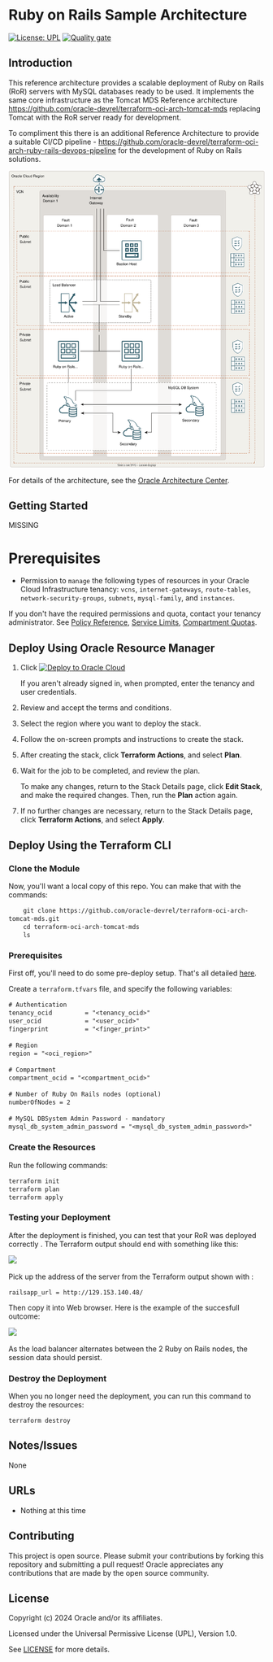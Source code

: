 # Ruby on Rails Sample Architecture

[![License: UPL](https://img.shields.io/badge/license-UPL-green)](https://img.shields.io/badge/license-UPL-green) [![Quality gate](https://sonarcloud.io/api/project_badges/quality_gate?project=oracle-devrel_oci-arch-rubyonrails-mds)](https://sonarcloud.io/dashboard?id=oracle-devrel_oci-arch-rubyonrails-mds)

## Introduction
This reference architecture provides a scalable deployment of Ruby on Rails (RoR) servers with MySQL databases ready to be used.  It implements the same core infrastructure as the Tomcat MDS Reference architecture https://github.com/oracle-devrel/terraform-oci-arch-tomcat-mds replacing Tomcat with the RoR server ready for development.

To compliment this there is an additional Reference Architecture to provide a suitable  CI/CD pipeline - https://github.com/oracle-devrel/terraform-oci-arch-ruby-rails-devops-pipeline for the development of Ruby on Rails solutions.

![](./images/architecture-deploy-ruby-on-rails-mds.svg)

For details of the architecture, see the [Oracle Architecture Center](https://docs.oracle.com/solutions/).



## Getting Started
MISSING

# Prerequisites

- Permission to `manage` the following types of resources in your Oracle Cloud Infrastructure tenancy: `vcns`, `internet-gateways`, `route-tables`, `network-security-groups`, `subnets`, `mysql-family`, and `instances`.

  

If you don't have the required permissions and quota, contact your tenancy administrator. See [Policy Reference](https://docs.cloud.oracle.com/en-us/iaas/Content/Identity/Reference/policyreference.htm), [Service Limits](https://docs.cloud.oracle.com/en-us/iaas/Content/General/Concepts/servicelimits.htm), [Compartment Quotas](https://docs.cloud.oracle.com/iaas/Content/General/Concepts/resourcequotas.htm).

## Deploy Using Oracle Resource Manager

1. Click [![Deploy to Oracle Cloud](https://oci-resourcemanager-plugin.plugins.oci.oraclecloud.com/latest/deploy-to-oracle-cloud.svg)](https://cloud.oracle.com/resourcemanager/stacks/create?region=home&zipUrl=https://github.com/oracle-devrel/terraform-oci-arch-rubyonrails-mds/releases/latest/download/terraform-oci-arch-tomcat-mds-stack-latest.zip)

    If you aren't already signed in, when prompted, enter the tenancy and user credentials.

2. Review and accept the terms and conditions.

3. Select the region where you want to deploy the stack.

4. Follow the on-screen prompts and instructions to create the stack.

5. After creating the stack, click **Terraform Actions**, and select **Plan**.

6. Wait for the job to be completed, and review the plan.

    To make any changes, return to the Stack Details page, click **Edit Stack**, and make the required changes. Then, run the **Plan** action again.

7. If no further changes are necessary, return to the Stack Details page, click **Terraform Actions**, and select **Apply**. 

## Deploy Using the Terraform CLI

### Clone the Module

Now, you'll want a local copy of this repo. You can make that with the commands:

```
    git clone https://github.com/oracle-devrel/terraform-oci-arch-tomcat-mds.git
    cd terraform-oci-arch-tomcat-mds
    ls
```

### Prerequisites
First off, you'll need to do some pre-deploy setup.  That's all detailed [here](https://github.com/cloud-partners/oci-prerequisites).

Create a `terraform.tfvars` file, and specify the following variables:

```
# Authentication
tenancy_ocid         = "<tenancy_ocid>"
user_ocid            = "<user_ocid>"
fingerprint          = "<finger_print>"

# Region
region = "<oci_region>"

# Compartment
compartment_ocid = "<compartment_ocid>"

# Number of Ruby On Rails nodes (optional)
numberOfNodes = 2

# MySQL DBSystem Admin Password - mandatory
mysql_db_system_admin_password = "<mysql_db_system_admin_password>"

````

### Create the Resources
Run the following commands:

    terraform init
    terraform plan
    terraform apply


### Testing your Deployment
After the deployment is finished, you can test that your RoR was deployed correctly . The Terraform output should end with something like this:

![](./images/output.png)

Pick up the address of the server from the Terraform output shown with :

````
railsapp_url = http://129.153.140.48/
`````

Then copy it into Web browser. Here is the example of the succesfull outcome:

![](./images/ror-home.png)

As the load balancer alternates between the 2 Ruby on Rails nodes, the session data should persist.

### Destroy the Deployment
When you no longer need the deployment, you can run this command to destroy the resources:

    terraform destroy

## Notes/Issues
None

## URLs
* Nothing at this time

## Contributing
This project is open source.  Please submit your contributions by forking this repository and submitting a pull request!  Oracle appreciates any contributions that are made by the open source community.

## License
Copyright (c) 2024 Oracle and/or its affiliates.

Licensed under the Universal Permissive License (UPL), Version 1.0.

See [LICENSE](LICENSE) for more details.
